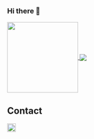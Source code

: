 ### Hi there 👋

<a href="https://github.com/anuraghazra/github-readme-stats">
  <img height="165" align="center" src="https://github-readme-stats.vercel.app/api?username=Danielcbrk&theme=radical" />
</a>
<a href="https://github.com/anuraghazra/github-readme-stats">
  <img align="center" src="https://github-readme-stats.vercel.app/api/top-langs/?username=Danielcbrk&layout=compact&theme=radical" />
</a>

## Contact 
<a>
  <a href="https://www.linkedin.com/in/daniel-de-campos-berraquero-a88b8b150/"><img height="20" align="center" src="https://content.linkedin.com/content/dam/me/business/en-us/amp/brand-site/v2/bg/LI-Logo.svg.original.svg" /></a>
</a>



<!--
**Danielcbrk/Danielcbrk** is a ✨ _special_ ✨ repository because its `README.md` (this file) appears on your GitHub profile.

Here are some ideas to get you started:

- 🔭 I’m currently working on ...
- 🌱 I’m currently learning ...
- 👯 I’m looking to collaborate on ...
- 🤔 I’m looking for help with ...
- 💬 Ask me about ...
- 📫 How to reach me: ...
- 😄 Pronouns: ...
- ⚡ Fun fact: ...
-->

